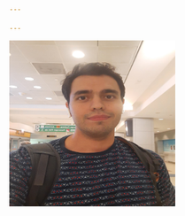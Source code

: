 ```yaml
---

---
```

<img class="circular--square" src = "Homepage_photo.jpg" alt="my photo" width="300" height="300">

